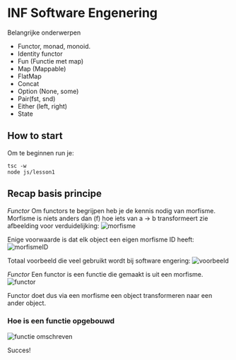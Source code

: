 # INF Software Engenering 
Belangrijke onderwerpen
- Functor, monad, monoid.
- Identity functor
- Fun (Functie met map)
- Map (Mappable)
- FlatMap
- Concat
- Option (None, some)
- Pair(fst, snd)
- Either (left, right)
- State


## How to start
Om te beginnen run je:

    tsc -w
    node js/lesson1

## Recap basis principe

*Functor*
Om functors te begrijpen heb je de kennis nodig van morfisme.
Morfisme is niets anders dan (f) hoe iets van a -> b transformeert
zie afbeelding voor verduidelijking:
![morfisme](https://wikimedia.org/api/rest_v1/media/math/render/svg/abd1e080abef4bbdab67b43819c6431e7561361c)

Enige voorwaarde is dat elk object een eigen morfisme ID heeft:
![morfismeID](https://wikimedia.org/api/rest_v1/media/math/render/svg/5aa0850863f2ed951c4fcbe8ea0540ee40edfe8d)

Totaal voorbeeld die veel gebruikt wordt bij software engering:
![voorbeeld](https://i.ibb.co/hL51Ms9/200px-Commutative-diagram-for-morphism-svg.png)

*Functor*
Een functor is een functie die gemaakt is uit een morfisme.
![functor](https://wikimedia.org/api/rest_v1/media/math/render/svg/5f8333109f8b20bbb2db91873adcbd445f7c2181)

Functor doet dus via een morfisme een object transformeren naar een ander object.


### Hoe is een functie opgebouwd
![functie omschreven](https://i.ibb.co/gZnkXy8/functor.gif)


Succes!